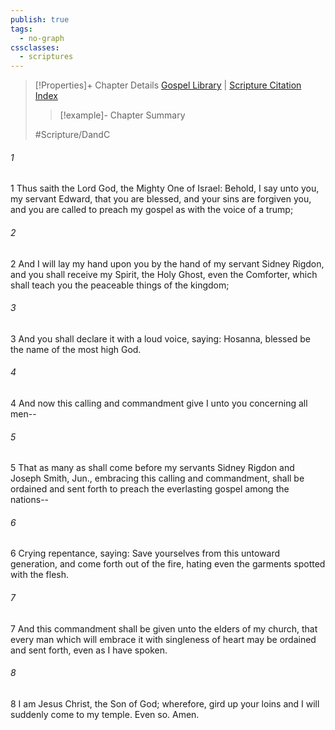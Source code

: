 ```yaml
---
publish: true
tags:
  - no-graph
cssclasses:
  - scriptures
---
```

>[!Properties]+ Chapter Details
>[Gospel Library](https://churchofjesuschrist.org/study/scriptures/dc-testament/dc/36?lang=eng)    |    [Scripture Citation Index](https://scriptures.byu.edu/#12e24::c12e24)
>>[!example]- Chapter Summary
>> 
> 
>
>#Scripture/DandC
###### 1
1 Thus saith the Lord God, the Mighty One of Israel: Behold, I say unto you, my servant Edward, that you are blessed, and your sins are forgiven you, and you are called to preach my gospel as with the voice of a trump;
###### 2
2 And I will lay my hand upon you by the hand of my servant Sidney Rigdon, and you shall receive my Spirit, the Holy Ghost, even the Comforter, which shall teach you the peaceable things of the kingdom;
###### 3
3 And you shall declare it with a loud voice, saying: Hosanna, blessed be the name of the most high God.
###### 4
4 And now this calling and commandment give I unto you concerning all men--
###### 5
5 That as many as shall come before my servants Sidney Rigdon and Joseph Smith, Jun., embracing this calling and commandment, shall be ordained and sent forth to preach the everlasting gospel among the nations--
###### 6
6 Crying repentance, saying: Save yourselves from this untoward generation, and come forth out of the fire, hating even the garments spotted with the flesh.
###### 7
7 And this commandment shall be given unto the elders of my church, that every man which will embrace it with singleness of heart may be ordained and sent forth, even as I have spoken.
###### 8
8 I am Jesus Christ, the Son of God; wherefore, gird up your loins and I will suddenly come to my temple. Even so. Amen.
